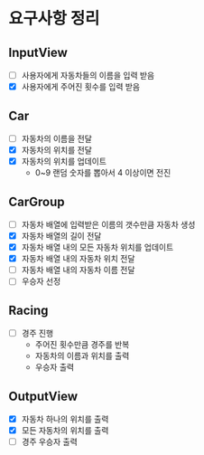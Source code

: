 # 요구사항 정리
## InputView
- [ ] 사용자에게 자동차들의 이름을 입력 받음
- [X] 사용자에게 주어진 횟수를 입력 받음

## Car
- [ ] 자동차의 이름을 전달
- [X] 자동차의 위치를 전달
- [X] 자동차의 위치를 업데이트
  * 0~9 랜덤 숫자를 뽑아서 4 이상이면 전진

## CarGroup
- [ ] 자동차 배열에 입력받은 이름의 갯수만큼 자동차 생성
- [X] 자동차 배열의 길이 전달
- [X] 자동차 배열 내의 모든 자동차 위치를 업데이트
- [X] 자동차 배열 내의 자동차 위치 전달
- [ ] 자동차 배열 내의 자동차 이름 전달
- [ ] 우승자 선정

## Racing
- [ ] 경주 진행
  * 주어진 횟수만큼 경주를 반복
  * 자동차의 이름과 위치를 출력
  * 우승자 출력


## OutputView
- [X] 자동차 하나의 위치를 출력
- [X] 모든 자동차의 위치를 출력
- [ ] 경주 우승자 출력